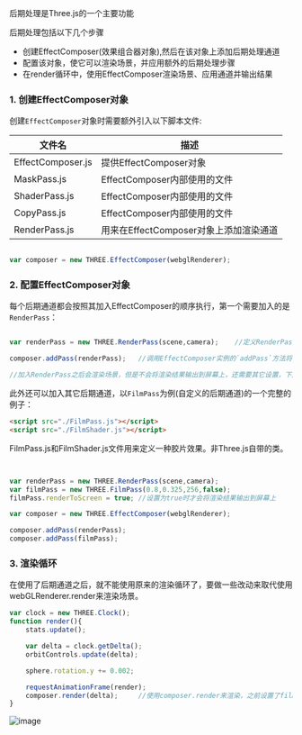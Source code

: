 后期处理是Three.js的一个主要功能

后期处理包括以下几个步骤

- 创建EffectComposer(效果组合器对象),然后在该对象上添加后期处理通道
- 配置该对象，使它可以渲染场景，并应用额外的后期处理步骤
- 在render循环中，使用EffectComposer渲染场景、应用通道并输出结果

### 1. 创建EffectComposer对象

创建`EffectComposer`对象时需要额外引入以下脚本文件:

文件名 | 描述
--- | ---
EffectComposer.js | 提供EffectComposer对象
MaskPass.js | EffectComposer内部使用的文件
ShaderPass.js | EffectComposer内部使用的文件
CopyPass.js | EffectComposer内部使用的文件
RenderPass.js | 用来在EffectComposer对象上添加渲染通道

```js

var composer = new THREE.EffectComposer(webglRenderer);

```

### 2. 配置EffectComposer对象

每个后期通道都会按照其加入EffectComposer的顺序执行，第一个需要加入的是`RenderPass`：

```js

var renderPass = new THREE.RenderPass(scene,camera);	//定义RenderPass对象,定义时需要传入场景和相机对象

composer.addPass(renderPass);	//调用EffectComposer实例的`addPass`方法将其加入到`composer`中

//加入RenderPass之后会渲染场景，但是不会将渲染结果输出到屏幕上，还需要其它设置，下面介绍

```

此外还可以加入其它后期通道，以`FilmPass`为例(自定义的后期通道)的一个完整的例子：

```html
<script src="./FilmPass.js"></script>
<script src="./FilmShader.js"></script>
```

FilmPass.js和FilmShader.js文件用来定义一种胶片效果。非Three.js自带的类。

```js


var renderPass = new THREE.RenderPass(scene,camera);
var filmPass = new THREE.FilmPass(0.8,0.325,256,false);
filmPass.renderToScreen = true;	//设置为true时才会将渲染结果输出到屏幕上

var composer = new THREE.EffectComposer(webglRenderer);

composer.addPass(renderPass);
composer.addPass(filmPass);

```

### 3. 渲染循环

在使用了后期通道之后，就不能使用原来的渲染循环了，要做一些改动来取代使用webGLRenderer.render来渲染场景。

```js
var clock = new THREE.Clock();
function render(){
	stats.update();

	var delta = clock.getDelta();
	orbitControls.update(delta);

	sphere.rotation.y += 0.002;

	requestAnimationFrame(render);
	composer.render(delta);		//使用composer.render来渲染，之前设置了filmPass.renderToScreen = true
}

```

![image](https://github.com/xswei/ThreeJS_demo/blob/master/examples/10/filmPass.png)